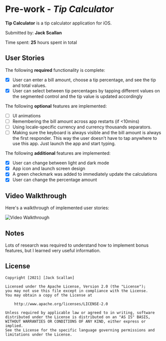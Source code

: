# Pre-work - *Tip Calculator*

**Tip Calculator** is a tip calculator application for iOS.

Submitted by: **Jack Scallan**

Time spent: **25** hours spent in total

## User Stories

The following **required** functionality is complete:

* [X] User can enter a bill amount, choose a tip percentage, and see the tip and total values.
* [X] User can select between tip percentages by tapping different values on the segmented control and the tip value is updated accordingly

The following **optional** features are implemented:

* [ ] UI animations
* [ ] Remembering the bill amount across app restarts (if <10mins)
* [ ] Using locale-specific currency and currency thousands separators.
* [ ] Making sure the keyboard is always visible and the bill amount is always the first responder. This way the user doesn't have to tap anywhere to use this app. Just launch the app and start typing.

The following **additional** features are implemented:

- [X] User can change between light and dark mode
- [X] App icon and launch screen design
- [X] A green checkmark was added to immediately update the calculations
- [X] User can change the percentage amount

## Video Walkthrough

Here's a walkthrough of implemented user stories:

<img src='http://g.recordit.co/iddNwWdVEz.gif' title='Video Walkthrough' width='' alt='Video Walkthrough' />

## Notes

Lots of research was required to understand how to implement bonus features, but I learned very useful information.

## License

    Copyright [2021] [Jack Scallan]

    Licensed under the Apache License, Version 2.0 (the "License");
    you may not use this file except in compliance with the License.
    You may obtain a copy of the License at

        http://www.apache.org/licenses/LICENSE-2.0

    Unless required by applicable law or agreed to in writing, software
    distributed under the License is distributed on an "AS IS" BASIS,
    WITHOUT WARRANTIES OR CONDITIONS OF ANY KIND, either express or implied.
    See the License for the specific language governing permissions and
    limitations under the License.
